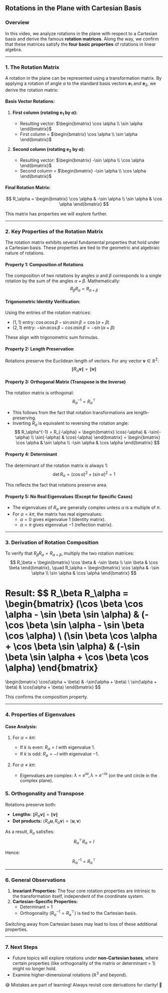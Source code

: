 ## Rotations in the Plane with Cartesian Basis

### Overview
In this video, we analyze rotations in the plane with respect to a Cartesian basis and derive the famous **rotation matrices**. Along the way, we confirm that these matrices satisfy the **four basic properties** of rotations in linear algebra.

---

### 1. The Rotation Matrix
A rotation in the plane can be represented using a transformation matrix. By applying a rotation of angle $\alpha$ to the standard basis vectors $\mathbf{e}_1$ and $\mathbf{e}_2$, we derive the rotation matrix:

#### Basis Vector Rotations:
1. **First column (rotating $\mathbf{e}_1$ by $\alpha$):**
    - Resulting vector: $\begin{bmatrix} \cos \alpha \\ \sin \alpha \end{bmatrix}$  
    - First column = $\begin{bmatrix} \cos \alpha \\ \sin \alpha \end{bmatrix}$  

2. **Second column (rotating $\mathbf{e}_2$ by $\alpha$):**
    - Resulting vector: $\begin{bmatrix} -\sin \alpha \\ \cos \alpha \end{bmatrix}$  
    - Second column = $\begin{bmatrix} -\sin \alpha \\ \cos \alpha \end{bmatrix}$  

#### Final Rotation Matrix:
$$
R_\alpha =
\begin{bmatrix}
\cos \alpha & -\sin \alpha \\
\sin \alpha & \cos \alpha
\end{bmatrix}
$$

This matrix has properties we will explore further.

---

### 2. Key Properties of the Rotation Matrix
The rotation matrix exhibits several fundamental properties that hold under a Cartesian basis. These properties are tied to the geometric and algebraic nature of rotations.

#### Property 1: Composition of Rotations
The composition of two rotations by angles $\alpha$ and $\beta$ corresponds to a single rotation by the sum of the angles $\alpha + \beta$. Mathematically:
$$
R_\beta R_\alpha = R_{\alpha + \beta}
$$

#### Trigonometric Identity Verification:
Using the entries of the rotation matrices:
- $(1,1)$ entry: $\cos \alpha \cos \beta - \sin \alpha \sin \beta = \cos(\alpha + \beta)$  
- $(2,1)$ entry: $-\sin \alpha \cos \beta - \cos \alpha \sin \beta = -\sin(\alpha + \beta)$  

These align with trigonometric sum formulas.

#### Property 2: Length Preservation
Rotations preserve the Euclidean length of vectors. For any vector $\mathbf{v} \in \mathbb{R}^2$:
$$
\| R_\alpha \mathbf{v} \| = \| \mathbf{v} \|
$$

#### Property 3: Orthogonal Matrix (Transpose is the Inverse)
The rotation matrix is orthogonal:
$$
R_\alpha^{-1} = R_\alpha^\top
$$

- This follows from the fact that rotation transformations are length-preserving.
- Inverting $R_\alpha$ is equivalent to reversing the rotation angle:
$$
R_\alpha^{-1} =
R_{-\alpha} =
\begin{bmatrix}
\cos(-\alpha) & -\sin(-\alpha) \\
\sin(-\alpha) & \cos(-\alpha)
\end{bmatrix}
=
\begin{bmatrix}
\cos \alpha & \sin \alpha \\
-\sin \alpha & \cos \alpha
\end{bmatrix}
$$

#### Property 4: Determinant
The determinant of the rotation matrix is always $1$:
$$
\det R_\alpha = (\cos \alpha)^2 + (\sin \alpha)^2 = 1
$$

This reflects the fact that rotations preserve area.

#### Property 5: No Real Eigenvalues (Except for Specific Cases)
- The eigenvalues of $R_\alpha$ are generally complex unless $\alpha$ is a multiple of $\pi$.
- For $\alpha = k\pi$, the matrix has real eigenvalues:
  - $\alpha = 0$ gives eigenvalue $1$ (identity matrix).
  - $\alpha = \pi$ gives eigenvalue $-1$ (reflection matrix).

---

### 3. Derivation of Rotation Composition
To verify that $R_\beta R_\alpha = R_{\alpha+\beta}$, multiply the two rotation matrices:
$$
R_\beta =
\begin{bmatrix}
\cos \beta & -\sin \beta \\
\sin \beta & \cos \beta
\end{bmatrix},
\quad
R_\alpha =
\begin{bmatrix}
\cos \alpha & -\sin \alpha \\
\sin \alpha & \cos \alpha
\end{bmatrix}
$$

Result:
$$
R_\beta R_\alpha =
\begin{bmatrix}
(\cos \beta \cos \alpha - \sin \beta \sin \alpha) & (-\cos \beta \sin \alpha - \sin \beta \cos \alpha) \\
(\sin \beta \cos \alpha + \cos \beta \sin \alpha) & (-\sin \beta \sin \alpha + \cos \beta \cos \alpha)
\end{bmatrix}
=
\begin{bmatrix}
\cos(\alpha + \beta) & -\sin(\alpha + \beta) \\
\sin(\alpha + \beta) & \cos(\alpha + \beta)
\end{bmatrix}
$$

This confirms the composition property.

---

### 4. Properties of Eigenvalues
#### Case Analysis:
1. For $\alpha = k\pi$:
   - If $k$ is even: $R_\alpha = I$ with eigenvalue $1$.
   - If $k$ is odd: $R_\alpha = -I$ with eigenvalue $-1$.

2. For $\alpha \neq k\pi$:
   - Eigenvalues are complex: $\lambda = e^{i\alpha}, \lambda = e^{-i\alpha}$ (on the unit circle in the complex plane).

### 5. Orthogonality and Transpose
Rotations preserve both:
- **Lengths:** $\| R_\alpha \mathbf{v} \| = \| \mathbf{v} \|$
- **Dot products:** $\langle R_\alpha \mathbf{u}, R_\alpha \mathbf{v} \rangle = \langle \mathbf{u}, \mathbf{v} \rangle$

As a result, $R_\alpha$ satisfies:
$$
R_\alpha^\top R_\alpha = I
$$

Hence:
$$
R_\alpha^{-1} = R_\alpha^\top
$$

---

### 6. General Observations
1. **Invariant Properties:** The four core rotation properties are intrinsic to the transformation itself, independent of the coordinate system.
2. **Cartesian-Specific Properties:**
   - Determinant = $1$
   - Orthogonality ($R_\alpha^{-1} = R_\alpha^\top$) is tied to the Cartesian basis.

Switching away from Cartesian bases may lead to loss of these additional properties.

---

### 7. Next Steps
- Future topics will explore rotations under **non-Cartesian bases**, where certain properties (like orthogonality of the matrix or determinant = $1$) might no longer hold.
- Examine higher-dimensional rotations ($\mathbb{R}^3$ and beyond). 

😅 Mistakes are part of learning! Always revisit core derivations for clarity! 🚀